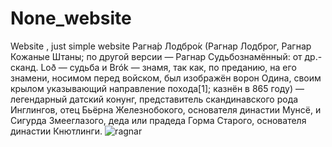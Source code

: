 # None_website
Website , just simple website
Рагна́р Лодбро́к (Рагнар Лодброг, Рагнар Кожаные Штаны; по другой версии — Рагнар Судьбознамённый: от др.-сканд. Loð — судьба и Brók — знамя, так как, по преданию, на его знамени, носимом перед войском, был изображён ворон Одина, своим крылом указывающий направление похода[1]; казнён в 865 году) — легендарный датский конунг, представитель скандинавского рода Инглингов, отец Бьёрна Железнобокого, основателя династии Мунсё, и Сигурда Змееглазого, деда или прадеда Горма Старого, основателя династии Кнютлинги.
![ragnar](https://user-images.githubusercontent.com/75471223/101143857-2c98d900-3620-11eb-99c1-3a6e255e7b29.jpg)

